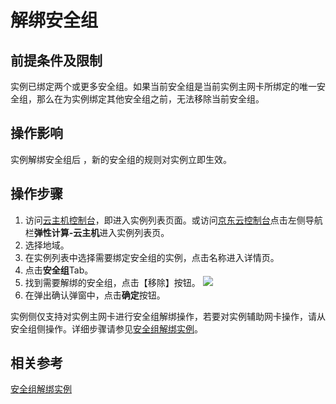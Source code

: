 # 解绑安全组
## 前提条件及限制
实例已绑定两个或更多安全组。如果当前安全组是当前实例主网卡所绑定的唯一安全组，那么在为实例绑定其他安全组之前，无法移除当前安全组。
## 操作影响
实例解绑安全组后 ，新的安全组的规则对实例立即生效。
## 操作步骤
1. 访问[云主机控制台](https://cns-console.jdcloud.com/host/compute/list)，即进入实例列表页面。或访问[京东云控制台](https://console.jdcloud.com)点击左侧导航栏**弹性计算-云主机**进入实例列表页。
2. 选择地域。
3. 在实例列表中选择需要绑定安全组的实例，点击名称进入详情页。
4. 点击**安全组**Tab。
5. 找到需要解绑的安全组，点击【移除】按钮。
	![](https://img1.jcloudcs.com/cn/image/vm/Operation-Guide-SG-unbind1.png)
6. 在弹出确认弹窗中，点击**确定**按钮。

实例侧仅支持对实例主网卡进行安全组解绑操作，若要对实例辅助网卡操作，请从安全组侧操作。详细步骤请参见[安全组解绑实例](../../../../Networking/Virtual-Private-Cloud/Operation-Guide/Security-Group-Configuration.md)。

## 相关参考
[安全组解绑实例](../../../../Networking/Virtual-Private-Cloud/Operation-Guide/Security-Group-Configuration.md)
